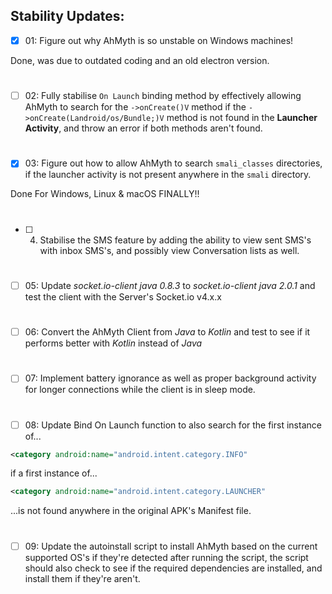 ## Stability Updates:

- [x] 01: Figure out why AhMyth is so unstable on 
Windows machines!

Done, was due to outdated coding and an old electron version.
# 
- [ ] 02: Fully stabilise `On Launch` binding method by effectively 
allowing AhMyth to search for the `->onCreate()V` method if the 
`->onCreate(Landroid/os/Bundle;)V` method is not found in the 
**Launcher Activity**, and throw an error if both methods aren't found.
#
- [x] 03: Figure out how to allow AhMyth to search `smali_classes` directories, 
if the launcher activity is not present anywhere in the `smali` directory.

Done For Windows, Linux & macOS FINALLY!!
#
- [ ] 04. Stabilise the SMS feature by adding the ability to view sent SMS's 
with inbox SMS's, and possibly view Conversation lists as well.
#
- [ ] 05: Update *socket.io-client java 0.8.3* to *socket.io-client java 2.0.1* 
and test the client with the Server's Socket.io v4.x.x
#
- [ ] 06: Convert the AhMyth Client from *Java* to *Kotlin* and test to see if
it performs better with *Kotlin* instead of *Java* 
#
- [ ] 07: Implement battery ignorance as well as proper background activity for 
longer connections while the client is in sleep mode.
#
- [ ] 08: Update Bind On Launch function to also search for the first instance of...
```xml
<category android:name="android.intent.category.INFO"
```
if a first instance of...
```xml
<category android:name="android.intent.category.LAUNCHER"
```
...is not found anywhere in the original APK's Manifest file.
#
- [ ] 09: Update the autoinstall script to install AhMyth based on the current supported OS's 
if they're detected after running the script, the script should also check to see if the required 
dependencies are installed, and install them if they're aren't.
